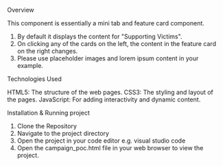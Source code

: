 Overview

This component is essentially a mini tab and feature card component.
1. By default it displays the content for "Supporting Victims".
2. On clicking any of the cards on the left, the content in the feature card on the right changes.
3. Please use placeholder images and lorem ipsum content in your example.


Technologies Used

HTML5: The structure of the web pages.
CSS3: The styling and layout of the pages.
JavaScript: For adding interactivity and dynamic content.

Installation & Running project

1. Clone the Repository
2. Navigate to the project directory
3. Open the project in your code editor e.g. visual studio code
4. Open the campaign_poc.html file in your web browser to view the project.




